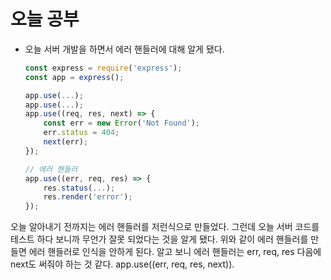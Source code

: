 # 오늘 공부

- 오늘 서버 개발을 하면서 에러 핸들러에 대해 알게 됐다. 

  ~~~javascript
  const express = require('express');
  const app = express();
  
  app.use(...);
  app.use(...);
  app.use((req, res, next) => {
      const err = new Error('Not Found');
      err.status = 404;
      next(err);
  });
  
  // 에러 핸들러
  app.use((err, req, res) => {
      res.status(...);
      res.render('error');
  });
  ~~~

  

 오늘 알아내기 전까지는 에러 핸들러를 저런식으로 만들었다. 그런데 오늘 서버 코드를 테스트 하다 보니까 무언가 잘못 되었다는 것을 알게 됐다. 위와 같이 에러 핸들러를 만들면 에러 핸들러로 인식을 안하게 된다. 알고 보니 에러 핸들러는 err, req, res 다음에 next도 써줘야 하는 것 같다. app.use((err, req, res, next)).
